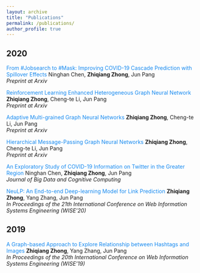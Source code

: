 ```yaml
---
layout: archive
title: "Publications"
permalink: /publications/
author_profile: true
---
```


## 2020
<font color="#1589F0">From #Jobsearch to #Mask: Improving COVID-19 Cascade Prediction with Spillover Effects</font>
Ninghan Chen, **Zhiqiang Zhong**, Jun Pang  
*Preprint at Arxiv*

<font color="#1589F0">Reinforcement Learning Enhanced Heterogeneous Graph Neural Network</font>
**Zhiqiang Zhong**, Cheng-te Li, Jun Pang  
*Preprint at Arxiv*

<font color="#1589F0">Adaptive Multi-grained Graph Neural Networks</font>
**Zhiqiang Zhong**, Cheng-te Li, Jun Pang  
*Preprint at Arxiv*

<font color="#1589F0">Hierarchical Message-Passing Graph Neural Networks</font>
**Zhiqiang Zhong**, Cheng-te Li, Jun Pang  
*Preprint at Arxiv*

<font color="#1589F0">An Exploratory Study of COVID-19 Information on Twitter in the Greater Region</font>
Ninghan Chen, **Zhiqiang Zhong**, Jun Pang  
*Journal of Big Data and Cognitive Computing*

<font color="#1589F0">NeuLP: An End-to-end Deep-learning Model for Link Prediction</font>
**Zhiqiang Zhong**, Yang Zhang, Jun Pang  
*In Proceedings of the 21th International Conference on Web Information Systems Engineering (WISE’20)*  

## 2019
<font color="#1589F0">A Graph-based Approach to Explore Relationship between Hashtags and Images</font>
**Zhiqiang Zhong**, Yang Zhang, Jun Pang  
*In Proceedings of the 20th International Conference on Web Information Systems Engineering (WISE’19)*